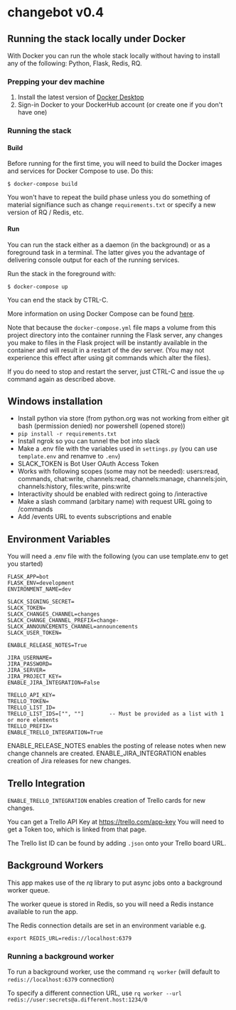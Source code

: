 # changebot v0.4

## Running the stack locally under Docker

With Docker you can run the whole stack locally without having to install any of the following: Python, Flask, Redis, RQ.

### Prepping your dev machine

1. Install the latest version of [Docker Desktop](https://docs.docker.com/get-docker/)
2. Sign-in Docker to your DockerHub account (or create one if you don't have one)

### Running the stack

#### Build

Before running for the first time, you will need to build the Docker images and services for Docker Compose to use. Do this:

```
$ docker-compose build
```

You won't have to repeat the build phase unless you do something of material signifiance such as change `requirements.txt` or specify a new version of RQ / Redis, etc.

#### Run

You can run the stack either as a daemon (in the background) or as a foreground task in a terminal. The latter gives you the advantage of delivering console output for each of the running services.

Run the stack in the foreground with:

```
$ docker-compose up
```

You can end the stack by CTRL-C.

More information on using Docker Compose can be found [here](https://docs.docker.com/compose/).

Note that because the `docker-compose.yml` file maps a volume from this project directory into the container running the Flask server, any changes you make to files in the Flask project will be instantly available in the container and will result in a restart of the dev server. (You may not experience this effect after using git commands which alter the files).

If you do need to stop and restart the server, just CTRL-C and issue the `up` command again as described above.

## Windows installation

- Install python via store (from python.org was not working from either git bash (permission denied) nor powershell (opened store))
- `pip install -r requirements.txt`
- Install ngrok so you can tunnel the bot into slack
- Make a .env file with the variables used in `settings.py` (you can use `template.env` and renamve to `.env`)
- SLACK_TOKEN is Bot User OAuth Access Token
- Works with following scopes (some may not be needed): users:read, commands, chat:write, channels:read, channels:manage, channels:join, channels:history, files:write, pins:write
- Interactivity should be enabled with redirect going to /interactive
- Make a slash command (arbitary name) with request URL going to /commands
- Add /events URL to events subscriptions and enable

## Environment Variables

You will need a .env file with the following (you can use template.env to get you started)

```
FLASK_APP=bot
FLASK_ENV=development
ENVIRONMENT_NAME=dev

SLACK_SIGNING_SECRET=
SLACK_TOKEN=
SLACK_CHANGES_CHANNEL=changes
SLACK_CHANGE_CHANNEL_PREFIX=change-
SLACK_ANNOUNCEMENTS_CHANNEL=announcements
SLACK_USER_TOKEN=

ENABLE_RELEASE_NOTES=True

JIRA_USERNAME=
JIRA_PASSWORD=
JIRA_SERVER=
JIRA_PROJECT_KEY=
ENABLE_JIRA_INTEGRATION=False

TRELLO_API_KEY=
TRELLO_TOKEN=
TRELLO_LIST_ID=
TRELLO_LIST_IDS=["", ""]        -- Must be provided as a list with 1 or more elements
TRELLO_PREFIX=
ENABLE_TRELLO_INTEGRATION=True
```

ENABLE_RELEASE_NOTES enables the posting of release notes when new change channels are created.
ENABLE_JIRA_INTEGRATION enables creation of Jira releases for new changes.

## Trello Integration

`ENABLE_TRELLO_INTEGRATION` enables creation of Trello cards for new changes.

You can get a Trello API Key at https://trello.com/app-key
You will need to get a Token too, which is linked from that page.

The Trello list ID can be found by adding `.json` onto your Trello board URL.

## Background Workers

This app makes use of the _rq_ library to put async jobs onto a background worker queue.

The worker queue is stored in Redis, so you will need a Redis instance available to run the app.

The Redis connection details are set in an environment variable e.g.

`export REDIS_URL=redis://localhost:6379`

### Running a background worker

To run a background worker, use the command `rq worker` (will default to `redis://localhost:6379` connection)

To specify a different connection URL, use `rq worker --url redis://user:secrets@a.different.host:1234/0`
